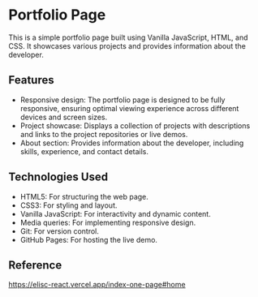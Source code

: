 # Portfolio Page

This is a simple portfolio page built using Vanilla JavaScript, HTML, and CSS. It showcases various projects and provides information about the developer.

## Features

- Responsive design: The portfolio page is designed to be fully responsive, ensuring optimal viewing experience across different devices and screen sizes.
- Project showcase: Displays a collection of projects with descriptions and links to the project repositories or live demos.
- About section: Provides information about the developer, including skills, experience, and contact details.

## Technologies Used

- HTML5: For structuring the web page.
- CSS3: For styling and layout.
- Vanilla JavaScript: For interactivity and dynamic content.
- Media queries: For implementing responsive design.
- Git: For version control.
- GitHub Pages: For hosting the live demo.

## Reference

https://elisc-react.vercel.app/index-one-page#home